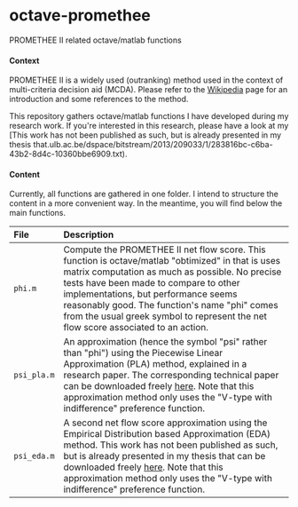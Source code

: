 # octave-promethee
PROMETHEE II related octave/matlab functions

#### Context

PROMETHEE II is a widely used (outranking) method used in the context of multi-criteria decision aid (MCDA). 
Please refer to the [Wikipedia](https://en.wikipedia.org/wiki/Preference_ranking_organization_method_for_enrichment_evaluation) page for an introduction and some references to the method.

This repository gathers octave/matlab functions I have developed during my research work. If you're interested in this research, please have a look at my [This work has not been published as such, but is already presented in my thesis that.ulb.ac.be/dspace/bitstream/2013/209033/1/283816bc-c6ba-43b2-8d4c-10360bbe6909.txt).


#### Content

Currently, all functions are gathered in one folder. I intend to structure the content in a more convenient way. In the meantime, you will find below the main functions.

| File | Description |
|:---|:---|
| `phi.m` | Compute the PROMETHEE II net flow score. This function is octave/matlab "obtimized" in that is uses matrix computation as much as possible. No precise tests have been made to compare to other implementations, but performance seems reasonably good. The function's name "phi" comes from the usual greek symbol to represent the net flow score associated to an action. |
| `psi_pla.m` | An approximation (hence the symbol "psi" rather than "phi") using the Piecewise Linear Approximation (PLA) method, explained in a research paper. The corresponding technical paper can be downloaded freely [here](http://code.ulb.ac.be/dbfiles/EppDes2012atechreport.pdf). Note that this approximation method only uses the "V-type with indifference" preference function. |
| `psi_eda.m` | A second net flow score approximation using the Empirical Distribution based Approximation (EDA) method. This work has not been published as such, but is already presented in my thesis that can be downloaded freely [here](that.ulb.ac.be/dspace/bitstream/2013/209033/1/283816bc-c6ba-43b2-8d4c-10360bbe6909.txt). Note that this approximation method only uses the "V-type with indifference" preference function. |
